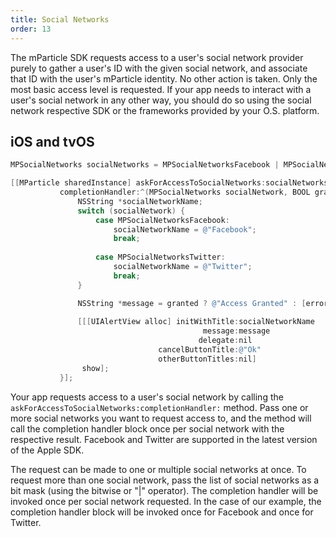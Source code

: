 ```yaml
---
title: Social Networks
order: 13
---
```




The mParticle SDK requests access to a user's social network provider purely to gather a user's ID with the given social network, and associate that ID with the user's mParticle identity. No other action is taken. Only the most basic access level is requested. If your app needs to interact with a user's social network in any other way, you should do so using the social network respective SDK or the frameworks provided by your O.S. platform.

## iOS and tvOS

~~~objectivec
MPSocialNetworks socialNetworks = MPSocialNetworksFacebook | MPSocialNetworksTwitter;

[[MParticle sharedInstance] askForAccessToSocialNetworks:socialNetworks
           completionHandler:^(MPSocialNetworks socialNetwork, BOOL granted, NSError *error) {
               NSString *socialNetworkName;
               switch (socialNetwork) {
                   case MPSocialNetworksFacebook:
                       socialNetworkName = @"Facebook";
                       break;
                       
                   case MPSocialNetworksTwitter:
                       socialNetworkName = @"Twitter";
                       break;
               }

               NSString *message = granted ? @"Access Granted" : [error description];
               
               [[[UIAlertView alloc] initWithTitle:socialNetworkName
                                           message:message
                                          delegate:nil
                                 cancelButtonTitle:@"Ok"
                                 otherButtonTitles:nil]
                show];
           }];
~~~

Your app requests access to a user's social network by calling the `askForAccessToSocialNetworks:completionHandler:` method. Pass one or more social networks you want to request access to, and the method will call the completion handler block once per social network with the respective result. Facebook and Twitter are supported in the latest version of the Apple SDK.

The request can be made to one or multiple social networks at once. To request more than one social network, pass the list of social networks as a bit mask (using the bitwise or "\|" operator). The completion handler will be invoked once per social network requested. In the case of our example, the completion handler block will be invoked once for Facebook and once for Twitter.

